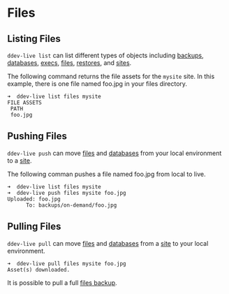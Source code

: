 # Files

## Listing Files

`ddev-live list` can list different types of objects including [backups](https://docs.ddev.com/backups/), [databases](https://docs.ddev.com/databases/), [execs](https://docs.ddev.com/execs/), [files](https://docs.ddev.com/files/), [restores](https://docs.ddev.com/restores/), and [sites](https://docs.ddev.com/sites/).

The following command returns the file assets for the `mysite` site. In this example, there is one file named foo.jpg in your files directory.
```
➜  ddev-live list files mysite
FILE ASSETS
 PATH
 foo.jpg
```

## Pushing Files
`ddev-live push` can move [files](https://docs.ddev.com/files/) and [databases](https://docs.ddev.com/databases/) from your local environment to a [site](https://docs.ddev.com/sites/).

The following comman pushes a file named foo.jpg from local to live. 
```
➜  ddev-live list files mysite
➜  ddev-live push files mysite foo.jpg
Uploaded: foo.jpg
      To: backups/on-demand/foo.jpg
```

## Pulling Files
`ddev-live pull` can move [files](https://docs.ddev.com/files/) and [databases](https://docs.ddev.com/databases/) from a [site](https://docs.ddev.com/sites/) to your local environment.

```
➜  ddev-live pull files mysite foo.jpg
Asset(s) downloaded.
```
It is possible to pull a full [files backup](https://docs.ddev.com/backups/).
